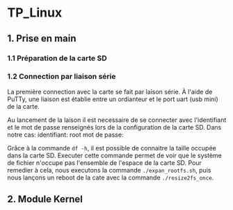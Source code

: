 # TP_Linux

## 1. Prise en main
### 1.1 Préparation de la carte SD

### 1.2 Connection par liaison série
La première connection avec la carte se fait par laison série. À l'aide de PuTTy, une liaison est établie entre un ordianteur et le port uart (usb mini) de la carte.

Au lancement de la laison il est necessaire de se connecter avec l'identifiant et le mot de passe renseignés lors de la configuration de la carte SD. Dans notre cas:
identifiant: root
mot de passe:

Grâce à la commande `df -h`, il est possible de connaitre la taille occupée dans la carte SD. Executer cette commande permet de voir que le système de fichier n'occupe pas l'ensemble de l'espace de la carte SD. Pour remedier à cela, nous executons la commande `./expan_rootfs.sh`, puis nous lançons un reboot de la cate avec la commande `./resize2fs_once`.
## 2. Module Kernel
